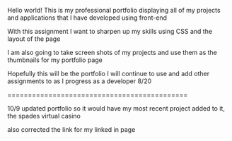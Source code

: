 
Hello world!
This is my professional portfolio displaying all of my projects and applications that I have developed using front-end

With this assignment I want to sharpen up my skills using CSS and the layout of the page

I am also going to take screen shots of my projects and use them as the thumbnails for my portfolio page

Hopefully this will be the portfolio I will continue to use and add other assignments to as I progress as a developer 8/20

============================================

10/9
updated portfolio so it would have my most recent project added to it, the spades virtual casino

also corrected the link for my linked in page
